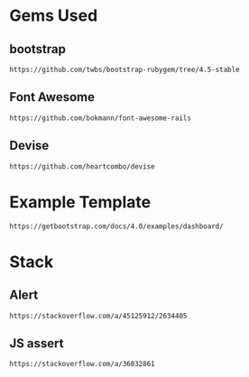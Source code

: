 # Gems Used

## bootstrap
`https://github.com/twbs/bootstrap-rubygem/tree/4.5-stable`

## Font Awesome
`https://github.com/bokmann/font-awesome-rails`

## Devise
`https://github.com/heartcombo/devise`

# Example Template
`https://getbootstrap.com/docs/4.0/examples/dashboard/`


# Stack
## Alert
`https://stackoverflow.com/a/45125912/2634405`

## JS assert
`https://stackoverflow.com/a/36032861`
